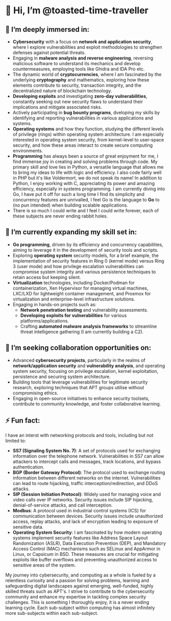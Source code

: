 # 👋 Hi, I’m @toasted-time-traveller

## 👀 I’m deeply immersed in:
- **Cybersecurity** with a focus on **network and application security**, where I explore vulnerabilities and exploit methodologies to strengthen defenses against potential threats.
- Engaging in **malware analysis and reverse engineering**, reversing malicious software to understand its mechanics and develop countermeasures, employing tools like Ghidra and IDA Pro etc.
- The dynamic world of **cryptocurrencies**, where I am fascinated by the underlying **cryptography** and mathematics, exploring how these elements contribute to security, transaction integrity, and the decentralized nature of blockchain technology.
- **Developing exploits** and investigating **zero-day vulnerabilities**, constantly seeking out new security flaws to understand their implications and mitigate associated risks.
- Actively participating in **bug bounty programs**, dveloping my skills by identifying and reporting vulnerabilities in various applications and systems.
- **Operating systems** and how they function, studying the different levels of privilege (rings) within operating system architecture. I am especially interested in operating system security, from kernel-level to user-space security, and how these areas interact to create secure computing environments.
- **Programming** has always been a source of great enjoyment for me, I find immense joy in creating and solving problems through code. My primary skill and love lies in Python, a versatile language that allows me to bring my ideas to life with logic and efficiency. I also code fairly well in PHP but it's like Voldermort, we do not speak its name! In addition to Python, I enjoy working with C, appreciating its power and amazing efficiency, especially in systems programming. I am currently diving into Go, I have put it off for such a long time I find its simplicity and concurrency features are unrivalled, I feel Go is the language to **Go** to (no pun intended) when building scalable applications.
- There is so much I could write and I feel I could write forever, each of these subjects are never ending rabbit holes.

## 🌱 I’m currently expanding my skill set in:
- **Go programming**, driven by its efficiency and concurrency capabilities, aiming to leverage it in the development of security tools and scripts.
- Exploring **operating system** security models, for a brief example, the implementation of security features in Ring 0 (kernel mode) versus Ring 3 (user mode) and how privilege escalation vulnerabilities can compromise system integrity and various persistence techniques to retain access but keeping silent.
- **Virtualization** technologies, including Docker/Podman for containerization, Xen Hypervisor for managing virtual machines, LXC/LXD for lightweight container management, and Proxmox for virtualization and enterprise-level infrastructure solutions.
- Engaging in hands-on projects such as:
  - **Network penetration testing** and vulnerability assessments.
  - **Developing exploits for vulnerabilities** for various platforms/applications.
  - Crafting **automated malware analysis frameworks** to streamline threat intelligence gathering (I am currently building a C2).

## 💞️ I’m seeking collaboration opportunities on:
- Advanced **cybersecurity projects**, particularly in the realms of **network/application security** and **vulnerability analysis**, and operating system security, focusing on privilege escalation, kernel exploitation, persistence and securing system architecture.
- Building tools that leverage vulnerabilities for legitimate security research, exploring techniques that APT groups utilise without compromising ethics.
- Engaging in open-source initiatives to enhance security toolsets, contribute to community knowledge, and foster collaborative learning.

## ⚡ Fun fact:
I have an interst with networking protocols and tools, including but not limited to:
- **SS7 (Signaling System No. 7)**: A set of protocols used for exchanging information over the telephone network. Vulnerabilities in SS7 can allow attackers to intercept calls and messages, track locations, and bypass authentication.
- **BGP (Border Gateway Protocol)**: The protocol used to exchange routing information between different networks on the internet. Vulnerabilities can lead to route hijacking, traffic interception/redirection, and DDoS attacks.
- **SIP (Session Initiation Protocol)**: Widely used for managing voice and video calls over IP networks. Security issues include SIP hijacking, denial-of-service attacks, and call interception.
- **Modbus**: A protocol used in industrial control systems (ICS) for communication between devices. Security issues include unauthorized access, replay attacks, and lack of encryption leading to exposure of sensitive data.
- **Operating System Security**: I am fascinated by how modern operating systems implement security features like Address Space Layout Randomization (ASLR), Data Execution Prevention (DEP), and Mandatory Access Control (MAC) mechanisms such as SELinux and AppArmor in Linux, or Capsicum in BSD. These measures are crucial for mitigating exploits like buffer overflows and preventing unauthorized access to sensitive areas of the system.

My journey into cybersecurity, and computing as a whole is fueled by a relentless curiosity and a passion for solving problems, learning and safeguarding digital landscapes against emerging, well-funded, highly skilled threats such as APT's. I strive to contribute to the cybersecurity community and enhance my expertise in tackling complex security challenges. This is something I thoroughly enjoy, it is a never ending learning cycle. Each sub-subject within computing has almost infinitely more sub-subjects within each sub-subject.

<!---
toasted-time-traveller/toasted-time-traveller is a ✨ special ✨ repository because its `README.md` (this file) appears on your GitHub profile.
You can click the Preview link to take a look at your changes.
--->
